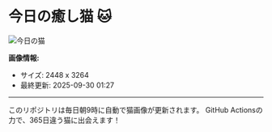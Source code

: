 # 今日の癒し猫 🐱

![今日の猫](https://cdn2.thecatapi.com/images/8ls.jpg)

**画像情報:**
- サイズ: 2448 x 3264
- 最終更新: 2025-09-30 01:27

---

このリポジトリは毎日朝9時に自動で猫画像が更新されます。
GitHub Actionsの力で、365日違う猫に出会えます！
